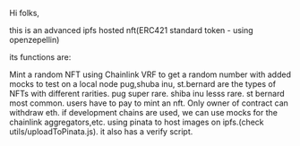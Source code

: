 Hi folks,

this is an advanced ipfs hosted nft(ERC421 standard token - using openzepellin)

its functions are:

Mint a random NFT using Chainlink VRF to get a random number with added mocks to test on a local node
pug,shuba inu, st.bernard are the types of NFTs with different rarities.
pug super rare.
shiba inu lesss rare.
st bernard most common.
users have to pay to mint an nft.
Only owner of contract can withdraw eth.
if development chains are used, we can use mocks for the chainlink aggregators,etc.
using pinata to host images on ipfs.(check utils/uploadToPinata.js).
it also has a verify script.
